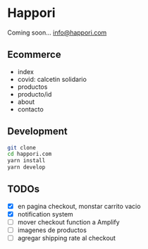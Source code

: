 # Happori

Coming soon... [info@happori.com](mailto:info@happori.com)

## Ecommerce

- index
- covid: calcetin solidario
- productos
- producto/id
- about
- contacto

## Development

```bash
git clone
cd happori.com
yarn install
yarn develop
```

## TODOs

- [x] en pagina checkout, monstar carrito vacio
- [x] notification system
- [ ] mover checkout function a Amplify
- [ ] imagenes de productos
- [ ] agregar shipping rate al checkout

